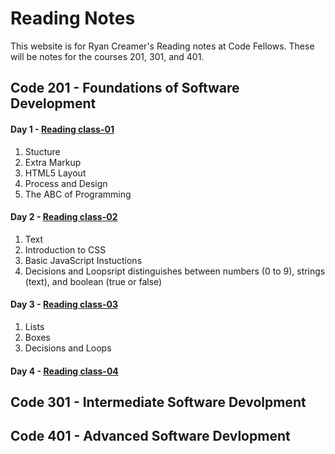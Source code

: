 # Reading Notes
This website is for Ryan Creamer's Reading notes at Code Fellows. These will be notes for the courses 201, 301, and 401. 

## Code 201 - Foundations of Software Development
#### Day 1 - [Reading class-01](class-01.md)
  1. Stucture
  2. Extra Markup 
  3. HTML5 Layout
  4. Process and Design 
  5. The ABC of Programming
#### Day 2 - [Reading class-02](class-02.md)
  1. Text
  2. Introduction to CSS
  3. Basic JavaScript Instuctions
  4. Decisions and Loopsript distinguishes between numbers (0 to 9), strings (text), and boolean (true or false)
#### Day 3 - [Reading class-03](class-03.md)
  1. Lists 
  2. Boxes
  3. Decisions and Loops
#### Day 4 - [Reading class-04](class-04.md)

## Code 301 - Intermediate Software Devolpment 

## Code 401 - Advanced Software Devlopment
